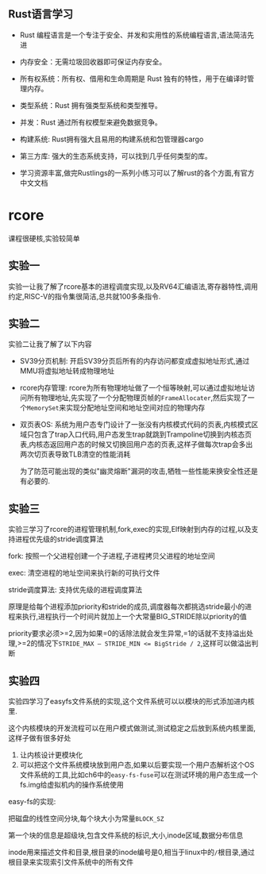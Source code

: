 ## Rust语言学习

- Rust 编程语言是一个专注于安全、并发和实用性的系统编程语言,语法简洁先进
- 内存安全：无需垃圾回收器即可保证内存安全。
- 所有权系统：所有权、借用和生命周期是 Rust 独有的特性，用于在编译时管理内存。
- 类型系统：Rust 拥有强类型系统和类型推导。
- 并发：Rust 通过所有权模型来避免数据竞争。

- 构建系统: Rust拥有强大且易用的构建系统和包管理器cargo
- 第三方库: 强大的生态系统支持，可以找到几乎任何类型的库。
- 学习资源丰富,做完Rustlings的一系列小练习可以了解rust的各个方面,有官方中文文档

# rcore

课程很硬核,实验较简单

## 实验一

实验一让我了解了rcore基本的进程调度实现,以及RV64汇编语法,寄存器特性,调用约定,RISC-V的指令集很简洁,总共就100多条指令.



## 实验二

实验二让我了解了以下内容

- SV39分页机制: 开启SV39分页后所有的内存访问都变成虚拟地址形式,通过MMU将虚拟地址转成物理地址
- rcore内存管理: rcore为所有物理地址做了一个恒等映射,可以通过虚拟地址访问所有物理地址,先实现了一个分配物理页帧的`FrameAllocater`,然后实现了一个`MemorySet`来实现分配地址空间和地址空间对应的物理内存

- 双页表OS: 系统为用户态专门设计了一张没有内核模式代码的页表,内核模式区域只包含了trap入口代码,用户态发生trap就跳到Trampoline切换到内核态页表,内核态返回用户态的时候又切换回用户态的页表,这样子做每次trap会多出两次切页表导致TLB清空的性能消耗

  为了防范可能出现的类似"幽灵熔断"漏洞的攻击,牺牲一些性能来换安全性还是有必要的.



## 实验三

实验三学习了rcore的进程管理机制,fork,exec的实现,Elf映射到内存的过程,以及支持进程优先级的stride调度算法



fork: 按照一个父进程创建一个子进程,子进程拷贝父进程的地址空间

exec: 清空进程的地址空间来执行新的可执行文件

stride调度算法: 支持优先级的进程调度算法

原理是给每个进程添加priority和stride的成员,调度器每次都挑选stride最小的进程来执行,进程执行一个时间片就加上一个大常量BIG_STRIDE除以priority的值

priority要求必须>=2,因为如果=0的话除法就会发生异常,=1的话就不支持溢出处理,>=2的情况下`STRIDE_MAX – STRIDE_MIN <= BigStride / 2`,这样可以做溢出判断



## 实验四

实验四学习了easyfs文件系统的实现,这个文件系统可以以模块的形式添加进内核里.

这个内核模块的开发流程可以在用户模式做测试,测试稳定之后放到系统内核里面,这样子做有很多好处

1. 让内核设计更模块化
2. 可以把这个文件系统模块放到用户态,如果以后要实现一个用户态解析这个OS文件系统的工具,比如ch6中的`easy-fs-fuse`可以在测试环境的用户态生成一个fs.img给虚拟机内的操作系统使用

easy-fs的实现:

把磁盘的线性空间分块,每个块大小为常量`BLOCK_SZ`

第一个块的信息是超级块,包含文件系统的标识,大小,inode区域,数据分布信息

inode用来描述文件和目录,根目录的inode编号是0,相当于linux中的`/`根目录,通过根目录来实现索引文件系统中的所有文件









